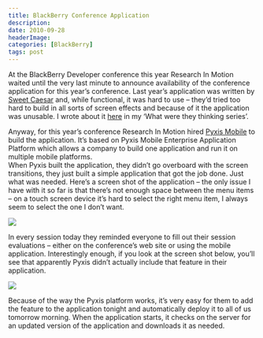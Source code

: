 ```yaml
---
title: BlackBerry Conference Application
description: 
date: 2010-09-28
headerImage: 
categories: [BlackBerry]
tags: post
---
```


At the BlackBerry Developer conference this year Research In Motion waited until the very last minute to announce availability of the conference application for this year’s conference. Last year’s application was written by [Sweet Caesar](https://www.sweetcaesar.com/) and, while functional, it was hard to use – they’d tried too hard to build in all sorts of screen effects and because of it the application was unusable. I wrote about it [here](index.php/blackberry/how-not-to-blackberry-java.html) in my ‘What were they thinking series’.

Anyway, for this year’s conference Research In Motion hired [Pyxis Mobile](https://pyxismobile.com/) to build the application. It’s based on Pyxis Mobile Enterprise Application Platform which allows a company to build one application and run it on multiple mobile platforms.  
When Pyxis built the application, they didn’t go overboard with the screen transitions, they just built a simple application that got the job done. Just what was needed. Here’s a screen shot of the application – the only issue I have with it so far is that there’s not enough space between the menu items – on a touch screen device it’s hard to select the right menu item, I always seem to select the one I don’t want.

![](/images/stories/screenshot-sep2710-103132a.jpg)

In every session today they reminded everyone to fill out their session evaluations – either on the conference’s web site or using the mobile application. Interestingly enough, if you look at the screen shot below, you’ll see that apparently Pyxis didn’t actually include that feature in their application.

![](/images/stories/screenshot-sep2710-103313a.jpg)

Because of the way the Pyxis platform works, it’s very easy for them to add the feature to the application tonight and automatically deploy it to all of us tomorrow morning. When the application starts, it checks on the server for an updated version of the application and downloads it as needed.